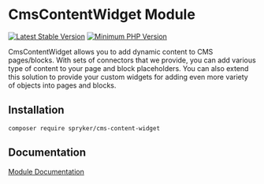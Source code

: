 # CmsContentWidget Module
[![Latest Stable Version](https://poser.pugx.org/spryker/cms-content-widget/v/stable.svg)](https://packagist.org/packages/spryker/cms-content-widget)
[![Minimum PHP Version](https://img.shields.io/badge/php-%3E%3D%207.4-8892BF.svg)](https://php.net/)

CmsContentWidget allows you to add dynamic content to CMS pages/blocks. With sets of connectors that we provide, you can add various type of content to your page and block placeholders. You can also extend this solution to provide your custom widgets for adding even more variety of objects into pages and blocks.

## Installation

```
composer require spryker/cms-content-widget
```

## Documentation

[Module Documentation](https://academy.spryker.com/developing_with_spryker/module_guide/content_management/cms/cms_widget.html)
